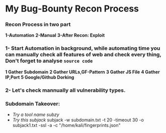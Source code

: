 #					My Bug-Bounty Recon Process

### Recon Process in two part 

**1-Automation**
**2-Manual**
**3-After Recon: Exploit**

### 1- Start Automation in background, while automating time you can manually check all features of web and check every thing, Don't forget to analyse `source code`

**1 Gather Subdomain**
**2 Gather URLs,GF-Pattern**
**3 Gather JS File**
**4 Gather IP,Port**
**5 Google/Github Dorking**

### 2- Let's check mannually all vulnerability types.



























































### Subdomain Takeover: 
- *Try a tool name subzy*
- *Try this subjack*
	subjack -w subdomain.txt -t 20 -timeout 30 -o subjack1.txt -ssl -a -c "/home/kali/fingerprints.json"

	
